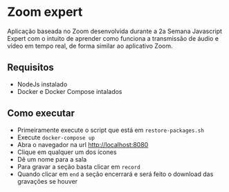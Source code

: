 # Zoom expert

Aplicação baseada no Zoom desenvolvida durante a 2a Semana Javascript Expert com o intuito de aprender como funciona a transmissão de áudio e vídeo em tempo real, de forma similar ao aplicativo Zoom.

## Requisitos
- NodeJs instalado
- Docker e Docker Compose intalados
## Como executar
- Primeiramente execute o script que está em `restore-packages.sh`
- Execute `docker-compose up`
- Abra o navegador na url [http://localhost:8080](http://localhost:8080)
- Clique em qualquer um dos ícones
- Dê um nome para a sala
- Para gravar a seção basta clicar em `record`
- Quando clicar em `end` a seção encerrará e será feito o download das gravações se houver